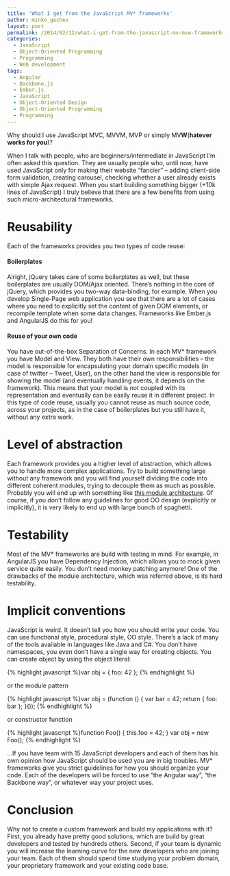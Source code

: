 ```yaml
---
title: 'What I get from the JavaScript MV* frameworks'
author: minko_gechev
layout: post
permalink: /2014/02/12/what-i-get-from-the-javascript-mv-mvw-frameworks/
categories:
  - JavaScript
  - Object-Oriented Programming
  - Programming
  - Web development
tags:
  - Angular
  - Backbone.js
  - Ember.js
  - JavaScript
  - Object-Oriented Design
  - Object-Oriented Programming
  - Programming
---
```


Why should I use JavaScript MVC, MVVM, MVP or simply MV**W**(**hatever works for you**)?

When I talk with people, who are beginners/intermediate in JavaScript I&#8217;m often asked this question. They are usually people who, until now, have used JavaScript only for making their website &#8220;fancier&#8221; &#8211; adding client-side form validation, creating carousel, checking whether a user already exists with simple Ajax request. When you start building something bigger (+10k lines of JavaScript) I truly believe that there are a few benefits from using such micro-architectural frameworks.

# Reusability

Each of the frameworks provides you two types of code reuse:

#### Boilerplates

Alright, jQuery takes care of some boilerplates as well, but these boilerplates are usually DOM/Ajax oriented. There&#8217;s nothing in the core of jQuery, which provides you two-way data-binding, for example. When you develop Single-Page web application you see that there are a lot of cases where you need to explicitly set the content of given DOM elements, or recompile template when some data changes. Frameworks like Ember.js and AngularJS do this for you!

#### Reuse of your own code

You have out-of-the-box Separation of Concerns. In each MV* framework you have Model and View. They both have their own responsibilities &#8211; the model is responsible for encapsulating your domain specific models (in case of twitter &#8211; Tweet, User), on the other hand the view is responsible for showing the model (and eventually handling events, it depends on the framework). This means that your model is not coupled with its representation and eventually can be easily reuse it in different project. In this type of code reuse, usually you cannot reuse as much source code, across your projects, as in the case of boilerplates but you still have it, without any extra work.

# Level of abstraction

Each framework provides you a higher level of abstraction, which allows you to handle more complex applications. Try to build something large without any framework and you will find yourself dividing the code into different coherent modules, trying to decouple them as much as possible. Probably you will end up with something like [this module architecture][1]. Of course, if you don&#8217;t follow any guidelines for good OO design (explicitly or implicitly), it is very likely to end up with large bunch of spaghetti.

# Testability

Most of the MV* frameworks are build with testing in mind. For example, in AngularJS you have Dependency Injection, which allows you to mock given service quite easily. You don&#8217;t need monkey patching anymore! One of the drawbacks of the module architecture, which was referred above, is its hard testability.

# Implicit conventions

JavaScript is weird. It doesn&#8217;t tell you how you should write your code. You can use functional style, procedural style, OO style. There&#8217;s a lack of many of the tools available in languages like Java and C#. You don&#8217;t have namespaces, you even don&#8217;t have a single way for creating objects. You can create object by using the object literal:

{% highlight javascript %}var obj = { foo: 42 };
{% endhighlight %}

or the module pattern

{% highlight javascript %}var obj = (function () {
  var bar = 42;
  return {
    foo: bar
  };
}());
{% endhighlight %}

or constructor function

{% highlight javascript %}function Foo() {
  this.foo = 42;
}
var obj = new Foo();
{% endhighlight %}

&#8230;If you have team with 15 JavaScript developers and each of them has his own opinion how JavaScript should be used you are in big troubles. MV* frameworks give you strict guidelines for how you should organize your code. Each of the developers will be forced to use &#8220;the Angular way&#8221;, &#8220;the Backbone way&#8221;, or whatever way your project uses.

# Conclusion

Why not to create a custom framework and build my applications with it? First, you already have pretty good solutions, which are build by great developers and tested by hundreds others. Second, if your team is dynamic you will increase the learning curve for the new developers who are joining your team. Each of them should spend time studying your problem domain, your proprietary framework and your existing code base.

 [1]: http://www.slideshare.net/nzakas/scalable-javascript-application-architecture